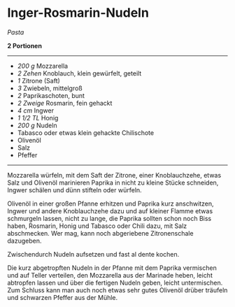 # Inger-Rosmarin-Nudeln

*Pasta*

**2 Portionen**

---

- *200 g* Mozzarella
- *2 Zehen* Knoblauch, klein gewürfelt, geteilt
- *1* Zitrone (Saft)
- *3* Zwiebeln, mittelgroß
- *2* Paprikaschoten, bunt
- *2 Zweige* Rosmarin, fein gehackt
- *4 cm* Ingwer
- *1 1/2 TL* Honig
- *200 g* Nudeln
- Tabasco oder etwas klein gehackte Chilischote
- Olivenöl
- Salz
- Pfeffer

---

Mozzarella würfeln, mit dem Saft der Zitrone, einer Knoblauchzehe, etwas Salz und Olivenöl marinieren
Paprika in nicht zu kleine Stücke schneiden, Ingwer schälen und dünn stifteln oder würfeln. 

Olivenöl in einer großen Pfanne erhitzen und Paprika kurz anschwitzen, Ingwer und andere Knoblauchzehe dazu und auf kleiner Flamme etwas schmurgeln lassen, nicht zu lange, die Paprika sollten schon noch Biss haben, Rosmarin, Honig und Tabasco oder Chili dazu, mit Salz abschmecken. Wer mag, kann noch abgeriebene Zitronenschale dazugeben.

Zwischendurch Nudeln aufsetzen und fast al dente kochen. 

Die kurz abgetropften Nudeln in der Pfanne mit dem Paprika vermischen und auf Teller verteilen, den Mozzarella aus der Marinade heben, leicht abtropfen lassen und über die fertigen Nudeln geben, leicht untermischen.
Zum Schluss kann man auch noch etwas sehr gutes Olivenöl drüber träufeln und schwarzen Pfeffer aus der Mühle.

